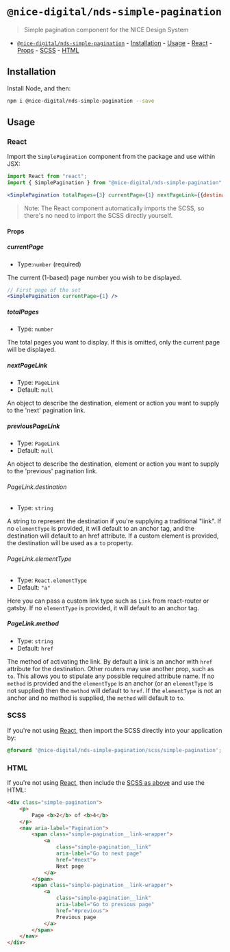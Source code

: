 # `@nice-digital/nds-simple-pagination`

> Simple pagination component for the NICE Design System

- [`@nice-digital/nds-simple-pagination`](#nice-digitalnds-simple-pagination) - [Installation](#installation) - [Usage](#usage) - [React](#react) - [Props](#props) - [SCSS](#scss) - [HTML](#html)

## Installation

Install Node, and then:

```sh
npm i @nice-digital/nds-simple-pagination --save
```

## Usage

### React

Import the `SimplePagination` component from the package and use within JSX:

```jsx
import React from "react";
import { SimplePagination } from "@nice-digital/nds-simple-pagination";

<SimplePagination totalPages={3} currentPage={1} nextPageLink={{destination: "#next", elementType: "a"}} />
```

> Note: The React component automatically imports the SCSS, so there's no need to import the SCSS directly yourself.

#### Props

##### currentPage

- Type:`number` (required)

The current (1-based) page number you wish to be displayed.

```jsx
// First page of the set
<SimplePagination currentPage={1} />
```

##### totalPages

- Type: `number`

The total pages you want to display. If this is omitted, only the current page will be displayed.

##### nextPageLink

- Type: `PageLink`
- Default: `null`

An object to describe the destination, element or action you want to supply to the 'next' pagination link.

##### previousPageLink

- Type: `PageLink`
- Default: `null`

An object to describe the destination, element or action you want to supply to the 'previous' pagination link.

###### PageLink.destination

- Type: `string`

A string to represent the destination if you're supplying a traditional "link". If no `elementType` is provided, it will default to an anchor tag, and the destination will default to an href attribute. If a custom element is provided, the destination will be used as a `to` property.

###### PageLink.elementType

- Type: `React.elementType`
- Default: `"a"`

Here you can pass a custom link type such as `Link` from react-router or gatsby. If no `elementType` is provided, it will default to an anchor tag.

##### PageLink.method

- Type: `string`
- Default: `href`

The method of activating the link. By default a link is an anchor with `href` attribute for the destination. Other routers may use another prop, such as `to`. This allows you to stipulate any possible required attribute name. If no `method` is provided and the `elementType` is an anchor (or an `elementType` is not supplied) then the `method` will default to `href`. If the `elementType` is not an anchor and no method is supplied, the `method` will default to `to`.
### SCSS

If you're not using [React](#react), then import the SCSS directly into your application by:

```scss
@forward '@nice-digital/nds-simple-pagination/scss/simple-pagination';
```

### HTML

If you're not using [React](#react), then include the [SCSS as above](#scss) and use the HTML:

```html
<div class="simple-pagination">
    <p>
        Page <b>2</b> of <b>4</b>
    </p>
    <nav aria-label="Pagination">
        <span class="simple-pagination__link-wrapper">
            <a 
                class="simple-pagination__link" 
                aria-label="Go to next page" 
                href="#next">
                Next page
            </a>
        </span>
        <span class="simple-pagination__link-wrapper">
            <a 
                class="simple-pagination__link" 
                aria-label="Go to previous page" 
                href="#previous">
                Previous page
            </a>
        </span>
    </nav>
</div>
```
